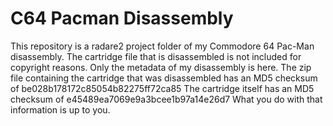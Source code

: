 # C64 Pacman Disassembly
This repository is a radare2 project folder of my Commodore 64 Pac-Man disassembly. The cartridge file that is disassembled is 
not included for copyright reasons. Only the metadata of my disassembly is here.
The zip file containing the cartridge that was disassembled has an MD5 checksum of be028b178172c85054b82275ff72ca85
The cartridge itself has an MD5 checksum of e45489ea7069e9a3bcee1b97a14e26d7
What you do with that information is up to you.
